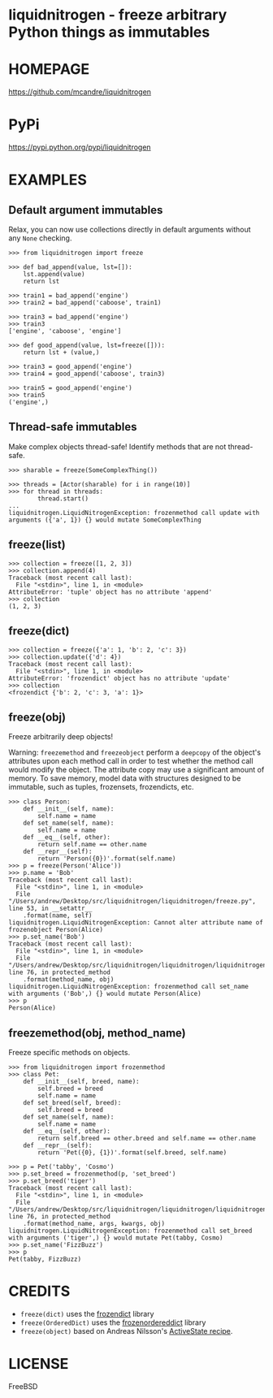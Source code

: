 # liquidnitrogen - freeze arbitrary Python things as immutables

# HOMEPAGE

https://github.com/mcandre/liquidnitrogen

# PyPi

https://pypi.python.org/pypi/liquidnitrogen

# EXAMPLES

## Default argument immutables

Relax, you can now use collections directly in default arguments without any `None` checking.

```
>>> from liquidnitrogen import freeze

>>> def bad_append(value, lst=[]):
    lst.append(value)
    return lst

>>> train1 = bad_append('engine')
>>> train2 = bad_append('caboose', train1)

>>> train3 = bad_append('engine')
>>> train3
['engine', 'caboose', 'engine']

>>> def good_append(value, lst=freeze([])):
    return lst + (value,)

>>> train3 = good_append('engine')
>>> train4 = good_append('caboose', train3)

>>> train5 = good_append('engine')
>>> train5
('engine',)
```

## Thread-safe immutables

Make complex objects thread-safe! Identify methods that are not thread-safe.

```
>>> sharable = freeze(SomeComplexThing())

>>> threads = [Actor(sharable) for i in range(10)]
>>> for thread in threads:
        thread.start()
...
liquidnitrogen.LiquidNitrogenException: frozenmethod call update with arguments ({'a', 1}) {} would mutate SomeComplexThing
```

## freeze(list)

```
>>> collection = freeze([1, 2, 3])
>>> collection.append(4)
Traceback (most recent call last):
  File "<stdin>", line 1, in <module>
AttributeError: 'tuple' object has no attribute 'append'
>>> collection
(1, 2, 3)
```

## freeze(dict)

```
>>> collection = freeze({'a': 1, 'b': 2, 'c': 3})
>>> collection.update({'d': 4})
Traceback (most recent call last):
  File "<stdin>", line 1, in <module>
AttributeError: 'frozendict' object has no attribute 'update'
>>> collection
<frozendict {'b': 2, 'c': 3, 'a': 1}>
```

## freeze(obj)

Freeze arbitrarily deep objects!

Warning: `freezemethod` and `freezeobject` perform a `deepcopy` of the object's attributes upon each method call in order to test whether the method call would modify the object. The attribute copy  may use a significant amount of memory. To save memory, model data with structures designed to be immutable, such as tuples, frozensets, frozendicts, etc.

```
>>> class Person:
    def __init__(self, name):
        self.name = name
    def set_name(self, name):
        self.name = name
    def __eq__(self, other):
        return self.name == other.name
    def __repr__(self):
        return 'Person({0})'.format(self.name)
>>> p = freeze(Person('Alice'))
>>> p.name = 'Bob'
Traceback (most recent call last):
  File "<stdin>", line 1, in <module>
  File "/Users/andrew/Desktop/src/liquidnitrogen/liquidnitrogen/freeze.py", line 53, in __setattr__
    .format(name, self)
liquidnitrogen.LiquidNitrogenException: Cannot alter attribute name of frozenobject Person(Alice)
>>> p.set_name('Bob')
Traceback (most recent call last):
  File "<stdin>", line 1, in <module>
  File "/Users/andrew/Desktop/src/liquidnitrogen/liquidnitrogen/liquidnitrogen.py", line 76, in protected_method
    .format(method_name, obj)
liquidnitrogen.LiquidNitrogenException: frozenmethod call set_name with arguments ('Bob',) {} would mutate Person(Alice)
>>> p
Person(Alice)
```

## freezemethod(obj, method_name)

Freeze specific methods on objects.

```
>>> from liquidnitrogen import frozenmethod
>>> class Pet:
    def __init__(self, breed, name):
        self.breed = breed
        self.name = name
    def set_breed(self, breed):
        self.breed = breed
    def set_name(self, name):
        self.name = name
    def __eq__(self, other):
        return self.breed == other.breed and self.name == other.name
    def __repr__(self):
        return 'Pet({0}, {1})'.format(self.breed, self.name)

>>> p = Pet('tabby', 'Cosmo')
>>> p.set_breed = frozenmethod(p, 'set_breed')
>>> p.set_breed('tiger')
Traceback (most recent call last):
  File "<stdin>", line 1, in <module>
  File "/Users/andrew/Desktop/src/liquidnitrogen/liquidnitrogen/liquidnitrogen.py", line 76, in protected_method
    .format(method_name, args, kwargs, obj)
liquidnitrogen.LiquidNitrogenException: frozenmethod call set_breed with arguments ('tiger',) {} would mutate Pet(tabby, Cosmo)
>>> p.set_name('FizzBuzz')
>>> p
Pet(tabby, FizzBuzz)
```

# CREDITS

* `freeze(dict)` uses the [frozendict](https://pypi.python.org/pypi/frozendict) library
* `freeze(OrderedDict)` uses the [frozenordereddict](https://pypi.python.org/pypi/frozenordereddict) library
* `freeze(object)` based on Andreas Nilsson's [ActiveState recipe](http://code.activestate.com/recipes/576527-freeze-make-any-object-immutable/).

# LICENSE

FreeBSD
